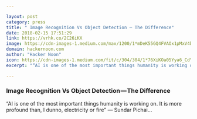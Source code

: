 ```yaml
---

layout: post
category: press
title: " Image Recognition Vs Object Detection — The Difference"
date: 2018-02-15 17:51:29
link: https://vrhk.co/2C26iKX
image: https://cdn-images-1.medium.com/max/1200/1*mDeK55GQ4FVAOx1pMxV4bg.jpeg
domain: hackernoon.com
author: "Hacker Noon"
icon: https://cdn-images-1.medium.com/fit/c/304/304/1*76XiKOa05Yya6_CdYX8pVg.jpeg
excerpt: "“AI is one of the most important things humanity is working on. It is more profound than, I dunno, electricity or fire” — Sundar Pichai…"

---
```


###  Image Recognition Vs Object Detection — The Difference

“AI is one of the most important things humanity is working on. It is more profound than, I dunno, electricity or fire” — Sundar Pichai…